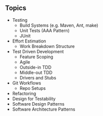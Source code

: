 ## Topics
- Testing
	- Build Systems (e.g. Maven, Ant, make)
	- Unit Tests (AAA Pattern)
	- JUnit
- Effort Estimation
	- Work Breakdown Structure
- Test Driven Development
	- Feature Scoping
	- Agile
	- Outside-in TDD
	- Middle-out TDD
	- Drivers and Stubs
- Git Workflows
	- Repo Setups
- Refactoring
- Design for Testability
- Software Design Patterns
- Software Architecture Patterns